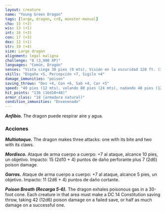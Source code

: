 ```yaml
---
layout: creature
name: "Young Green Dragon"
tags: [large, dragon, cr8, monster-manual]
cha: 15 (+2)
wis: 13 (+1)
int: 16 (+3)
con: 17 (+3)
dex: 12 (+1)
str: 19 (+4)
size: Large dragon
alignment: legal maligna
challenge: "8 (3,900 XP)"
languages: "Común, Dragón"
senses: "Vista ciega 30 pies (9 mts), Visión en la oscuridad 120 ft. (36 mts)"
skills: "Engaño +5, Percepción +7, Sigilo +4"
damage_immunities: "poison"
saving_throws: "Des +4, Con +6, Sab +4, Car +5"
speed: "40 pies (12 mts), volando 80 pies (24 mts), nadando 40 pies (12 mts)"
hit_points: "136 (16d10+48)"
armor_class: "18 (armadura natural)"
condition_immunities: "Envenenado"
---
```


***Anfibio.*** The dragon puede respirar aire y agua.

### Acciones

***Multiataque.*** The dragon makes three attacks: one with its bite and two with its claws.

***Mordisco.*** Ataque de arma cuerpo a cuerpo: +7 al ataque, alcance 10 pies, un objetivo. Impacto: 15 (2d10 + 4) puntos de daño perforante plus 7 (2d6) poison damage.

***Garras.*** Ataque de arma cuerpo a cuerpo: +7 al ataque, alcance 5 pies, un objetivo. Impacto: 11 (2d6 + 4) puntos de daño cortante.

***Poison Breath (Recarga 5-6).*** The dragon exhales poisonous gas in a 30-foot cone. Each creature in that area must make a DC 14 Constitution saving throw, taking 42 (12d6) poison damage on a failed save, or half as much damage on a successful one.